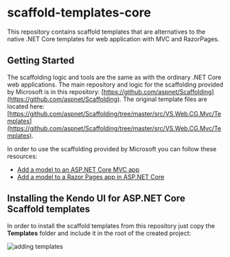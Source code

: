 # scaffold-templates-core

This repository contains scaffold templates that are alternatives to the native .NET Core templates for web application with MVC and RazorPages.

## Getting Started

The scaffolding logic and tools are the same as with the ordinary .NET Core web applications. The main repository and logic for the scaffolding provided by Microsoft is in this repository:  [https://github.com/aspnet/Scaffolding](https://github.com/aspnet/Scaffolding). The original template files are located here: [https://github.com/aspnet/Scaffolding/tree/master/src/VS.Web.CG.Mvc/Templates](https://github.com/aspnet/Scaffolding/tree/master/src/VS.Web.CG.Mvc/Templates).

In order to use the scaffolding provided by Microsoft you can follow these resources:

- [Add a model to an ASP.NET Core MVC app](https://docs.microsoft.com/en-us/aspnet/core/tutorials/first-mvc-app/adding-model?view=aspnetcore-2.1)
- [Add a model to a Razor Pages app in ASP.NET Core](https://docs.microsoft.com/en-us/aspnet/core/tutorials/razor-pages/model?view=aspnetcore-2.1)

## Installing the Kendo UI for ASP.NET Core Scaffold templates

In order to install the scaffold templates from this repository just copy the **Templates** folder and include it in the root of the created project:

![adding templates](https://github.com/telerik/scaffold-templates-core/wiki/2018-11-19_0849.png)


